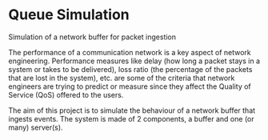 # Queue Simulation

Simulation of a network buffer for packet ingestion

The performance of a communication network is a key aspect of network engineering. Performance measures like delay (how long a packet stays in a system or takes to be delivered), loss ratio (the percentage of the packets that are lost in the system),
etc. are some of the criteria that network engineers are trying to predict or measure since they affect the Quality of Service (QoS) offered to the users.

The aim of this project is to simulate the behaviour of a network buffer that ingests events. The system is made of 2 components, a buffer and one (or many) server(s).
